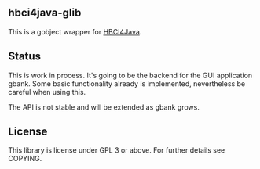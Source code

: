 ## hbci4java-glib

This is a gobject wrapper for [HBCI4Java](https://github.com/willuhn/hbci4java/).

## Status

This is work in process. It's going to be the backend for the GUI application
gbank. Some basic functionality already is implemented, nevertheless be careful
when using this.

The API is not stable and will be extended as gbank grows.

## License

This library is license under GPL 3 or above. For further details see COPYING.
